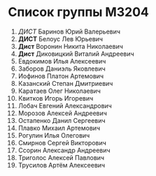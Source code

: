 # Список группы M3204

1. *ДИСТ* Баринов Юрий Валерьевич 
2. **ДИСТ** Белоус Лев Юрьевич
3. **Дист** Воронин Никита Николаевич
4. **Дист** Диковицкий Виталий Андреевич
5. Евдокимов Илья Алексеевич
6. Заборов Даниэль Яковлевич
7. Иофинов Платон Артемович
8. Казанский Степан Дмитриевич
9. Каратаев Олег Николаевич
10. Квитков Игорь Игоревич
11. Лобач Евгений Александрович
12. Морозов Алексей Андреевич
13. Остапенко Данил Сергеевич
14. Плавко Михаил Артемович
15. Рогулин Илья Олегович
16. Смирнов Сергей Викторович
17. Ссорин Александр Андреевич
18. Триголос Алексей Павлович
19. Трусилов Артём Алексеевич
